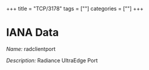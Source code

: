 +++
title = "TCP/3178"
tags = [""]
categories = [""]
+++

# IANA Data

_Name:_ radclientport

_Description:_ Radiance UltraEdge Port

